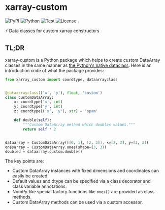 # xarray-custom

[![PyPI](https://img.shields.io/pypi/v/xarray-custom.svg?label=PyPI&style=flat-square)](https://pypi.org/pypi/xarray-custom/)
[![Python](https://img.shields.io/pypi/pyversions/xarray-custom.svg?label=Python&color=yellow&style=flat-square)](https://pypi.org/pypi/xarray-custom/)
[![Test](https://img.shields.io/github/workflow/status/astropenguin/xarray-custom/Test?logo=github&label=Test&style=flat-square)](https://github.com/astropenguin/xarray-custom/actions)
[![License](https://img.shields.io/badge/license-MIT-blue.svg?label=License&style=flat-square)](LICENSE)

:zap: Data classes for custom xarray constructors

## TL;DR

xarray-custom is a Python package which helps to create custom DataArray classes in the same manner as [the Python's native dataclass](https://docs.python.org/3/library/dataclasses.html).
Here is an introduction code of what the package provides:

```python
from xarray_custom import coordtype, dataarrayclass


@dataarrayclass(('x', 'y'), float, 'custom')
class CustomDataArray:
    x: coordtype('x', int)
    y: coordtype('y', int)
    z: coordtype(('x', 'y'), str) = 'spam'

    def double(self):
        """Custom DataArray method which doubles values."""
        return self * 2


dataarray = CustomDataArray([[0, 1], [2, 3]], x=[2, 2], y=[3, 3])
onesarray = CustomDataArray.ones(shape=(3, 3))
doubled = dataarray.custom.double()
```

The key points are:

- Custom DataArray instances with fixed dimensions and coordinates can easily be created.
- Default values and dtype can be specified via a class decorator and class variable annotations.
- NumPy-like special factory functions like ``ones()`` are provided as class methods.
- Custom DataArray methods can be used via a custom accessor.
